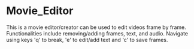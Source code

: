 # Movie_Editor
This is a movie editor/creator can be used to edit videos frame by frame. Functionalities include removing/adding frames, text, and audio. Navigate using keys 'q' to break, 'e' to edit/add text and 'c' to save frames.   
